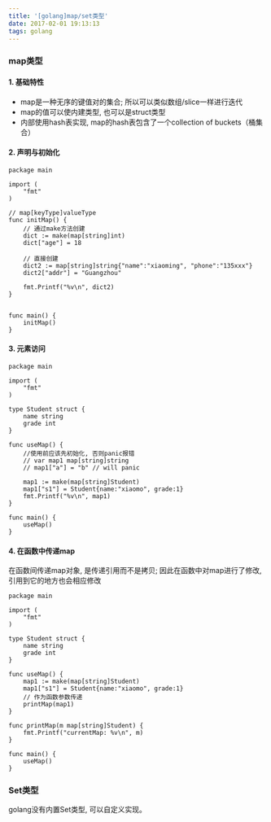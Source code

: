 ```yaml
---
title: '[golang]map/set类型'
date: 2017-02-01 19:13:13
tags: golang
---
```


### map类型
#### 1. 基础特性
- map是一种无序的键值对的集合; 所以可以类似数组/slice一样进行迭代
- map的值可以使内建类型, 也可以是struct类型
- 内部使用hash表实现, map的hash表包含了一个collection of buckets（桶集合）

<!--more-->

#### 2. 声明与初始化
```golang
package main

import (
    "fmt"
)

// map[keyType]valueType
func initMap() {
    // 通过make方法创建
    dict := make(map[string]int)
    dict["age"] = 18

    // 直接创建
    dict2 := map[string]string{"name":"xiaoming", "phone":"135xxx"}
    dict2["addr"] = "Guangzhou"

    fmt.Printf("%v\n", dict2)
}


func main() {
    initMap()
}
```

#### 3. 元素访问
```golang
package main

import (
    "fmt"
)

type Student struct {
    name string
    grade int
}

func useMap() {
    //使用前应该先初始化, 否则panic报错
    // var map1 map[string]string
    // map1["a"] = "b" // will panic

    map1 := make(map[string]Student)
    map1["s1"] = Student{name:"xiaomo", grade:1}
    fmt.Printf("%v\n", map1)
}

func main() {
    useMap()
}

```

#### 4. 在函数中传递map

在函数间传递map对象, 是传递引用而不是拷贝; 因此在函数中对map进行了修改, 引用到它的地方也会相应修改
```golang
package main

import (
    "fmt"
)

type Student struct {
    name string
    grade int
}

func useMap() {
    map1 := make(map[string]Student)
    map1["s1"] = Student{name:"xiaomo", grade:1}
    // 作为函数参数传递
    printMap(map1)
}

func printMap(m map[string]Student) {
    fmt.Printf("currentMap: %v\n", m)
}

func main() {
    useMap()
}

```

### Set类型

golang没有内置Set类型, 可以自定义实现。

